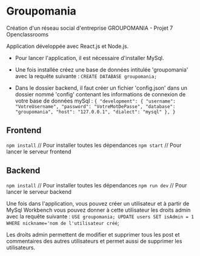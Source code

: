# Groupomania
Création d'un réseau social d'entreprise GROUPOMANIA - Projet 7 Openclassrooms

Application développée avec React.js et Node.js.

* Pour lancer l'application, il est nécessaire d'installer MySql.

* Une fois installée créez une base de données intitulée 'groupomania' avec la requête suivante : 
`CREATE DATABASE groupomania;`

* Dans le dossier backend, il faut créer un fichier 'config.json' dans un dossier nommé 'config' contenant les informations de connexion de votre base de données mySql :
`{
  "development": {
    "username": "VotreUsername",
    "password": "VotreMotDePasse",
    "database": "groupomania",
    "host": "127.0.0.1",
    "dialect": "mysql"
   },
}`

## Frontend
`npm install` // Pour installer toutes les dépendances
`npm start` // Pour lancer le serveur frontend

## Backend
`npm install` // Pour installer toutes les dépendances
`npm run dev` // Pour lancer le serveur backend

Une fois dans l'application, vous pouvez créer un utilisateur et à partir de MySql Workbench vous pouvez donner à cette utilisateur les droits admin avec la requête suivante :
`USE groupomania;
UPDATE users SET isAdmin = 1 WHERE nickname='nom de l'utilisateur créé`;

Les droits admin permettent de modifier et supprimer tous les post et commentaires des autres utilisateurs et permet aussi de supprimer les utilisateurs.
